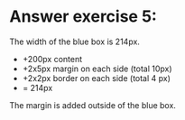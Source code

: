 # Answer exercise 5:

The width of the blue box is 214px. 

  * +200px content
  * +2x5px margin on each side (total 10px)
  * +2x2px border on each side (total 4 px)
  * = 214px

The margin is added outside of the blue box.